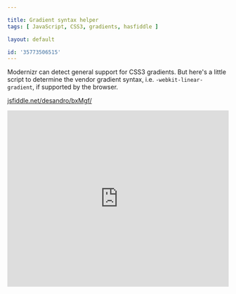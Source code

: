 ```yaml
---

title: Gradient syntax helper
tags: [ JavaScript, CSS3, gradients, hasfiddle ]

layout: default

id: '35773506515'
---
```


Modernizr can detect general support for CSS3 gradients. But here's a little script to determine the vendor gradient syntax, i.e. `-webkit-linear-gradient`, if supported by the browser.

[jsfiddle.net/desandro/bxMgf/](http://jsfiddle.net/desandro/bxMgf/)

<iframe style="width: 100%; height: 400px" src="http://jsfiddle.net/desandro/bxMgf/embedded/js,result" allowfullscreen="allowfullscreen" frameborder="0"> </iframe>
